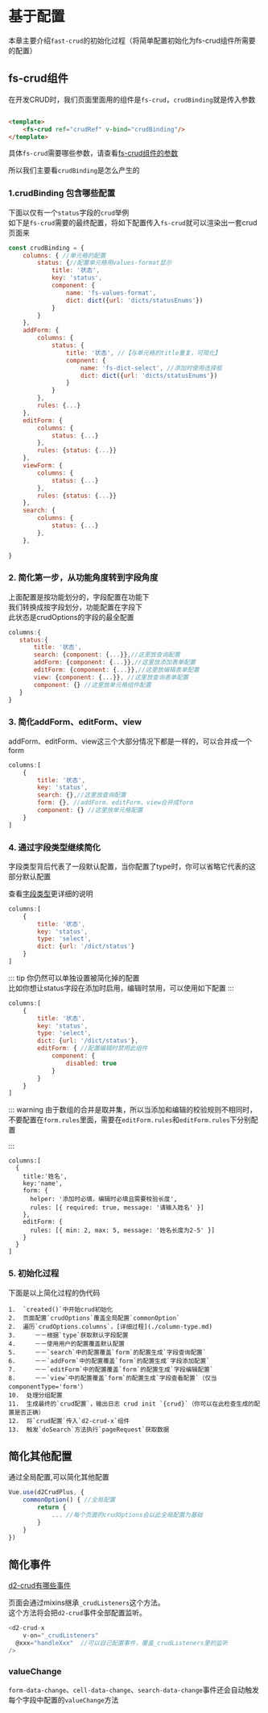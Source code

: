 # 基于配置

本章主要介绍`fast-crud`的初始化过程（将简单配置初始化为fs-crud组件所需要的配置）

## fs-crud组件

在开发CRUD时，我们页面里面用的组件是`fs-crud`，`crudBinding`就是传入参数

```html

<template>
    <fs-crud ref="crudRef" v-bind="crudBinding"/>
</template>
```

具体`fs-crud`需要哪些参数，请查看[fs-crud组件的参数](./api/component/fs-crud)

所以我们主要看`crudBinding`是怎么产生的

### 1.crudBinding 包含哪些配置

下面以仅有一个`status`字段的`crud`举例    
如下是`fs-crud`需要的最终配置，将如下配置传入`fs-crud`就可以渲染出一套crud页面来

```js
const crudBinding = {
    columns: { //单元格的配置
        status: {//配置单元格用values-format显示
            title: '状态',
            key: 'status',
            component: {
                name: 'fs-values-format',
                dict: dict({url: 'dicts/statusEnums'})
            }
        }
    },
    addForm: {
        columns: {
            status: {
                title: '状态', //【与单元格的title重复，可简化】
                compnent: {
                    name: 'fs-dict-select', //添加时使用选择框
                    dict: dict({url: 'dicts/statusEnums'})
                }
            }
        },
        rules: {...}
    },
    editForm: {
        columns: {
            status: {...}
        },
        rules: {status: {...}}
    },
    viewForm: {
        columns: {
            status: {...}
        },
        rules: {status: {...}}
    },
    search: {
        columns: {
            status: {...}
        },
    },
    
}
```

### 2. 简化第一步，从功能角度转到字段角度

上面配置是按功能划分的，字段配置在功能下     
我们转换成按字段划分，功能配置在字段下   
此状态是crudOptions的字段的最全配置

```js
columns:{
   status:{
       title: '状态',
       search: {component: {...}},//这里放查询配置
       addForm: {component: {...}},//这里放添加表单配置
       editForm: {component: {...}},//这里放编辑表单配置
       view: {component: {...}}, //这里放查询表单配置
       component: {} //这里放单元格组件配置
   } 
}
```

### 3. 简化addForm、editForm、view

addForm、editForm、view这三个大部分情况下都是一样的，可以合并成一个form

```js
columns:[
    {
        title: '状态',
        key: 'status',
        search: {},//这里放查询配置
        form: {}, //addForm、editForm、view合并成form
        component: {} //这里放单元格配置
    }
]
```

### 4. 通过字段类型继续简化

字段类型背后代表了一段默认配置，当你配置了type时，你可以省略它代表的这部分默认配置

查看[字段类型](./column-type.md)更详细的说明

```js
columns:[
    {
        title: '状态',
        key: 'status',
        type: 'select',
        dict: {url: '/dict/status'}
    }
]
```

::: tip 你仍然可以单独设置被简化掉的配置    
比如你想让status字段在添加时启用，编辑时禁用，可以使用如下配置
:::

```js
columns:[
    {
        title: '状态',
        key: 'status',
        type: 'select',
        dict: {url: '/dict/status'},
        editForm: { //配置编辑时禁用此组件
            component: {
                disabled: true
            }
        }
    }
]
```

::: warning 由于数组的合并是取并集，所以当添加和编辑的校验规则不相同时，不要配置在`form.rules`里面，需要在`editForm.rules`和`editForm.rules`下分别配置

:::

```
columns:[ 
  {
    title:'姓名',
    key:'name',
    form: {
      helper: '添加时必填，编辑时必填且需要校验长度',
      rules: [{ required: true, message: '请输入姓名' }]
    },
    editForm: {
      rules: [{ min: 2, max: 5, message: '姓名长度为2-5' }]
    }
  } 
]
```

### 5. 初始化过程

下面是以上简化过程的伪代码

```
1.  `created()`中开始crud初始化
2.  页面配置`crudOptions`覆盖全局配置`commonOption`
2.  遍历`crudOptions.columns`，[详细过程](./column-type.md)
3.  　　－－根据`type`获取默认字段配置
4.  　　－－使用用户的配置覆盖默认配置
5.  　　－－`search`中的配置覆盖`form`的配置生成`字段查询配置`
6.  　　－－`addForm`中的配置覆盖`form`的配置生成`字段添加配置`
7.  　　－－`editForm`中的配置覆盖`form`的配置生成`字段编辑配置`
8.  　　－－`view`中的配置覆盖`form`的配置生成`字段查看配置`（仅当componentType='form'）
10.  处理分组配置
11.  生成最终的`crud配置`，输出日志 crud init `{crud}`（你可以在此检查生成的配置是否正确）
12.  将`crud配置`传入`d2-crud-x`组件
13.  触发`doSearch`方法执行`pageRequest`获取数据
```

## 简化其他配置

通过全局配置,可以简化其他配置

```js
Vue.use(d2CrudPlus, {
    commonOption() { //全局配置
        return {
            ... //每个页面的crudOptions会以此全局配置为基础
        }
    }
})
```

## 简化事件

[d2-crud有哪些事件](../d2-crud-x/events.md)

页面会通过mixins继承`_crudListeners`这个方法。     
这个方法将会把`d2-crud`事件全部配置监听。

```js
<d2-crud-x
    v-on="_crudListeners" 
  @xxx="handleXxx"  //可以自己配置事件，覆盖_crudListeners里的监听
/>
```

### valueChange

`form-data-change`、`cell-data-change`、`search-data-change`事件还会自动触发每个字段中配置的`valueChange`方法
